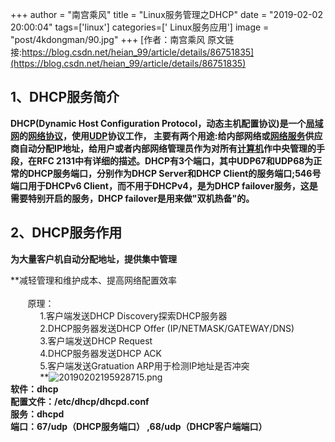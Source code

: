 +++
author = "南宫乘风"
title = "Linux服务管理之DHCP"
date = "2019-02-02 20:00:04"
tags=['linux']
categories=[' Linux服务应用']
image = "post/4kdongman/90.jpg"
+++
[作者：南宫乘风   原文链接:https://blog.csdn.net/heian_99/article/details/86751835](https://blog.csdn.net/heian_99/article/details/86751835)

## 1、DHCP服务简介

**DHCP(Dynamic Host Configuration Protocol，动态主机配置协议)是一个**[**局域网**](https://baike.so.com/doc/3165868-3336420.html)**的**[**网络协议**](https://baike.so.com/doc/5403497-5641193.html)**，使用**[**UDP**](https://baike.so.com/doc/5418284-5656447.html)**协议工作， 主要有两个用途:给内部网络或**[**网络服务**](https://baike.so.com/doc/520018-550563.html)**供应商自动分配IP地址，给用户或者内部网络管理员作为对所有**[**计算机**](https://baike.so.com/doc/3435270-3615253.html)**作中央管理的手段，在RFC 2131中有详细的描述。DHCP有3个端口，其中UDP67和UDP68为正常的DHCP服务端口，分别作为DHCP Server和DHCP Client的服务端口;546号端口用于DHCPv6 Client，而不用于DHCPv4，是为DHCP failover服务，这是需要特别开启的服务，DHCP failover是用来做"双机热备"的。**

## 2、DHCP服务作用

**为大量客户机自动分配地址，提供集中管理**

**减轻管理和维护成本、提高网络配置效率<br>        <br>        原理：<br>             1.客户端发送DHCP Discovery探索DHCP服务器 <br>             2.DHCP服务器发送DHCP Offer (IP/NETMASK/GATEWAY/DNS)<br>             3.客户端发送DHCP Request<br>             4.DHCP服务器发送DHCP ACK<br>             5.客户端发送Gratuation ARP用于检测IP地址是否冲突<br>             **![20190202195928715.png](https://img-blog.csdnimg.cn/20190202195928715.png)<br>**软件：dhcp<br> 配置文件：/etc/dhcp/dhcpd.conf<br> 服务：dhcpd<br> 端口：67/udp（DHCP服务端口） ,68/udp（DHCP客户端端口）**

 
